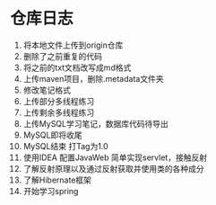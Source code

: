 # 仓库日志 #
1. 将本地文件上传到origin仓库
2. 删除了之前重复的代码
3. 将之前的txt文档改写成md格式
4. 上传maven项目，删除.metadata文件夹
5. 修改笔记格式
6. 上传部分多线程练习
7. 上传剩余多线程练习
8. 上传MySQL学习笔记，数据库代码待导出
9. MySQL即将收尾
10. MySQL结束 打Tag为1.0
11. 使用IDEA 配置JavaWeb 简单实现servlet，接触反射
12. 了解反射原理以及通过反射获取并使用类的各种成分
13. 了解Hibernate框架
14. 开始学习spring
